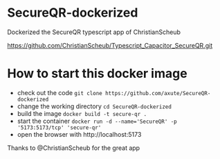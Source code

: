 # SecureQR-dockerized
Dockerized the SecureQR typescript app of ChristianScheub

https://github.com/ChristianScheub/Typescript_Capacitor_SecureQR.git

# How to start this docker image

* check out the code `git clone https://github.com/axute/SecureQR-dockerized`
* change the working directory `cd SecureQR-dockerized`
* build the image `docker build -t secure-qr .`
* start the container `docker run -d --name='SecureQR' -p '5173:5173/tcp' 'secure-qr'`
* open the browser with http://localhost:5173

Thanks to @ChristianScheub for the great app
